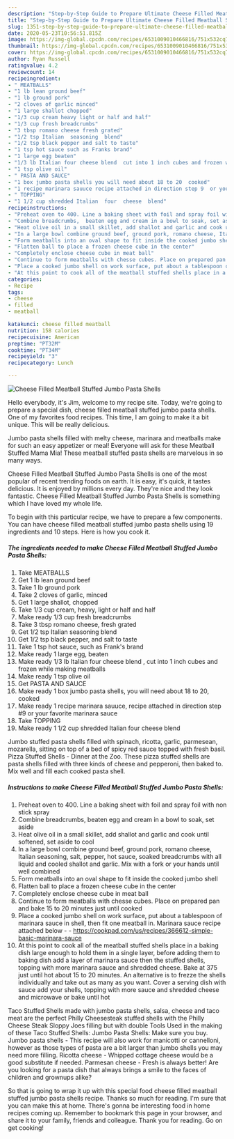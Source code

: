 ```yaml
---
description: "Step-by-Step Guide to Prepare Ultimate Cheese Filled Meatball Stuffed Jumbo Pasta Shells"
title: "Step-by-Step Guide to Prepare Ultimate Cheese Filled Meatball Stuffed Jumbo Pasta Shells"
slug: 1351-step-by-step-guide-to-prepare-ultimate-cheese-filled-meatball-stuffed-jumbo-pasta-shells
date: 2020-05-23T10:56:51.815Z
image: https://img-global.cpcdn.com/recipes/6531009010466816/751x532cq70/cheese-filled-meatball-stuffed-jumbo-pasta-shells-recipe-main-photo.jpg
thumbnail: https://img-global.cpcdn.com/recipes/6531009010466816/751x532cq70/cheese-filled-meatball-stuffed-jumbo-pasta-shells-recipe-main-photo.jpg
cover: https://img-global.cpcdn.com/recipes/6531009010466816/751x532cq70/cheese-filled-meatball-stuffed-jumbo-pasta-shells-recipe-main-photo.jpg
author: Ryan Russell
ratingvalue: 4.2
reviewcount: 14
recipeingredient:
- " MEATBALLS"
- "1 lb lean ground beef"
- "1 lb ground pork"
- "2 cloves of garlic minced"
- "1 large shallot chopped"
- "1/3 cup cream heavy light or half and half"
- "1/3 cup fresh breadcrumbs"
- "3 tbsp romano cheese fresh grated"
- "1/2 tsp Italian  seasoning  blend"
- "1/2 tsp black pepper and salt to taste"
- "1 tsp hot sauce such as Franks brand"
- "1 large egg beaten"
- "1/3 lb Italian four cheese blend  cut into 1 inch cubes and frozen while making meatballs"
- "1 tsp olive oil"
- " PASTA AND SAUCE"
- "1 box jumbo pasta shells you will need about 18 to 20  cooked"
- "1 recipe marinara sauuce recipe attached in direction step 9  or your favorite marinara sauce"
- " TOPPING"
- "1 1/2 cup shredded Italian  four  cheese  blend"
recipeinstructions:
- "Preheat oven to 400. Line a baking sheet with foil and spray foil with non stick spray"
- "Combine breadcrumbs,  beaten egg and cream in a bowl to soak, set aside"
- "Heat olive oil in a small skillet, add shallot and garlic and cook until softened, set aside to cool"
- "In a large bowl combine ground beef, ground pork, romano cheese, Italian seasoning, salt, pepper, hot sauce, soaked breadcrumbs with all liquid and cooled shallot and garlic. Mix with a fork or your hands until well combined"
- "Form meatballs into an oval shape to fit inside the cooked jumbo shell"
- "Flatten ball to place a frozen cheese cube in the center"
- "Completely enclose cheese cube in meat ball"
- "Continue to form meatballs with chesse cubes. Place on prepared pan and bake 15 to 20 minutes just until cooked"
- "Place a cooked jumbo shell on work surface, put about a tablespoon of marinara sauce in shell, then fit one meatball in. Marinara sauce recipe attached below  https://cookpad.com/us/recipes/366612-simple-basic-marinara-sauce"
- "At this point to cook all of the meatball stuffed shells place in a baking dish large enough to hold them in a single layer, before adding them to baking dish add a layer of marinara sauce then the stuffed shells, topping with more marinara sauce and shredded cheese. Bake at 375 just until hot about 15 to 20 minutes. An alternative is to frezze the shells individually and take out as many as you want. Cover a serving dish with sauce add your shells, topping with more sauce and shredded cheese and microwave or bake until hot"
categories:
- Recipe
tags:
- cheese
- filled
- meatball

katakunci: cheese filled meatball 
nutrition: 158 calories
recipecuisine: American
preptime: "PT32M"
cooktime: "PT34M"
recipeyield: "3"
recipecategory: Lunch

---
```



![Cheese Filled Meatball Stuffed Jumbo Pasta Shells](https://img-global.cpcdn.com/recipes/6531009010466816/751x532cq70/cheese-filled-meatball-stuffed-jumbo-pasta-shells-recipe-main-photo.jpg)

Hello everybody, it's Jim, welcome to my recipe site. Today, we're going to prepare a special dish, cheese filled meatball stuffed jumbo pasta shells. One of my favorites food recipes. This time, I am going to make it a bit unique. This will be really delicious.

Jumbo pasta shells filled with melty cheese, marinara and meatballs make for such an easy appetizer or meal! Everyone will ask for these Meatball Stuffed Mama Mia! These meatball stuffed pasta shells are marvelous in so many ways.

Cheese Filled Meatball Stuffed Jumbo Pasta Shells is one of the most popular of recent trending foods on earth. It is easy, it's quick, it tastes delicious. It is enjoyed by millions every day. They're nice and they look fantastic. Cheese Filled Meatball Stuffed Jumbo Pasta Shells is something which I have loved my whole life.


To begin with this particular recipe, we have to prepare a few components. You can have cheese filled meatball stuffed jumbo pasta shells using 19 ingredients and 10 steps. Here is how you cook it.

<!--inarticleads1-->

##### The ingredients needed to make Cheese Filled Meatball Stuffed Jumbo Pasta Shells:

1. Take  MEATBALLS
1. Get 1 lb lean ground beef
1. Take 1 lb ground pork
1. Take 2 cloves of garlic, minced
1. Get 1 large shallot, chopped
1. Take 1/3 cup cream, heavy, light or half and half
1. Make ready 1/3 cup fresh breadcrumbs
1. Take 3 tbsp romano cheese, fresh grated
1. Get 1/2 tsp Italian  seasoning  blend
1. Get 1/2 tsp black pepper, and salt to taste
1. Take 1 tsp hot sauce, such as Frank&#39;s brand
1. Make ready 1 large egg, beaten
1. Make ready 1/3 lb Italian four cheese blend , cut into 1 inch cubes and frozen while making meatballs
1. Make ready 1 tsp olive oil
1. Get  PASTA AND SAUCE
1. Make ready 1 box jumbo pasta shells, you will need about 18 to 20,  cooked
1. Make ready 1 recipe marinara sauuce, recipe attached in direction step #9  or your favorite marinara sauce
1. Take  TOPPING
1. Make ready 1 1/2 cup shredded Italian  four  cheese  blend


Jumbo stuffed pasta shells filled with spinach, ricotta, garlic, parmesean, mozarella, sitting on top of a bed of spicy red sauce topped with fresh basil. Pizza Stuffed Shells - Dinner at the Zoo. These pizza stuffed shells are pasta shells filled with three kinds of cheese and pepperoni, then baked to. Mix well and fill each cooked pasta shell. 

<!--inarticleads2-->

##### Instructions to make Cheese Filled Meatball Stuffed Jumbo Pasta Shells:

1. Preheat oven to 400. Line a baking sheet with foil and spray foil with non stick spray
1. Combine breadcrumbs,  beaten egg and cream in a bowl to soak, set aside
1. Heat olive oil in a small skillet, add shallot and garlic and cook until softened, set aside to cool
1. In a large bowl combine ground beef, ground pork, romano cheese, Italian seasoning, salt, pepper, hot sauce, soaked breadcrumbs with all liquid and cooled shallot and garlic. Mix with a fork or your hands until well combined
1. Form meatballs into an oval shape to fit inside the cooked jumbo shell
1. Flatten ball to place a frozen cheese cube in the center
1. Completely enclose cheese cube in meat ball
1. Continue to form meatballs with chesse cubes. Place on prepared pan and bake 15 to 20 minutes just until cooked
1. Place a cooked jumbo shell on work surface, put about a tablespoon of marinara sauce in shell, then fit one meatball in. Marinara sauce recipe attached below -  - https://cookpad.com/us/recipes/366612-simple-basic-marinara-sauce
1. At this point to cook all of the meatball stuffed shells place in a baking dish large enough to hold them in a single layer, before adding them to baking dish add a layer of marinara sauce then the stuffed shells, topping with more marinara sauce and shredded cheese. Bake at 375 just until hot about 15 to 20 minutes. An alternative is to frezze the shells individually and take out as many as you want. Cover a serving dish with sauce add your shells, topping with more sauce and shredded cheese and microwave or bake until hot


Taco Stuffed Shells made with jumbo pasta shells, salsa, cheese and taco meat are the perfect Philly Cheesesteak stuffed shells with the Philly Cheese Steak Sloppy Joes filling but with double Tools Used in the making of these Taco Stuffed Shells: Jumbo Pasta Shells: Make sure you buy. Jumbo pasta shells - This recipe will also work for manicotti or cannelloni, however as those types of pasta are a bit larger than jumbo shells you may need more filling. Ricotta cheese - Whipped cottage cheese would be a good substitute if needed. Parmesan cheese - Fresh is always better! Are you looking for a pasta dish that always brings a smile to the faces of children and grownups alike? 

So that is going to wrap it up with this special food cheese filled meatball stuffed jumbo pasta shells recipe. Thanks so much for reading. I'm sure that you can make this at home. There's gonna be interesting food in home recipes coming up. Remember to bookmark this page in your browser, and share it to your family, friends and colleague. Thank you for reading. Go on get cooking!
